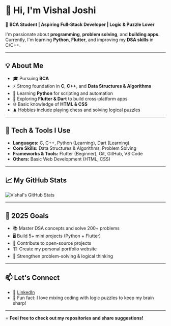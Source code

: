 # 👋 Hi, I'm Vishal Joshi  

🚀 **BCA Student | Aspiring Full-Stack Developer | Logic & Puzzle Lover**  

I'm passionate about **programming**, **problem solving**, and **building apps**.  
Currently, I'm learning **Python**, **Flutter**, and improving my **DSA skills** in C/C++.

---

## 💡 About Me  
- 🎓 Pursuing **BCA**  
- ⚡ Strong foundation in **C**, **C++**, and **Data Structures & Algorithms**  
- 🐍 Learning **Python** for scripting and automation  
- 🎨 Exploring **Flutter & Dart** to build cross-platform apps  
- 🌐 Basic knowledge of **HTML & CSS**  
- ♟ Hobbies include playing chess and solving logical puzzles  

---

## 🔧 Tech & Tools I Use  
- **Languages:** C, C++, Python (Learning), Dart (Learning)  
- **Core Skills:** Data Structures & Algorithms, Problem Solving  
- **Frameworks & Tools:** Flutter (Beginner), Git, GitHub, VS Code  
- **Others:** Basic Web Development (HTML, CSS)

---

## 📈 My GitHub Stats  
![Vishal's GitHub Stats](https://github-readme-stats.vercel.app/api?username=vishalJoshiVJ00&show_icons=true&theme=radical)

---

## 🎯 2025 Goals  
- 📚 Master DSA concepts and solve 200+ problems  
- 🖥 Build 5+ mini projects (Python + Flutter)  
- 🌱 Contribute to open-source projects  
- 🏗 Create my personal portfolio website  
- 🚀 Strengthen problem-solving & logical thinking  

---

## 📫 Let's Connect  
- 💼 [LinkedIn](https://www.linkedin.com/in/vishal-joshi-041719375?utm_source=share&utm_campaign=share_via&utm_content=profile&utm_medium=android_app )  
- 🧠 Fun fact: I love mixing coding with logic puzzles to keep my brain sharp!  

---
⭐ **Feel free to check out my repositories and share suggestions!**

